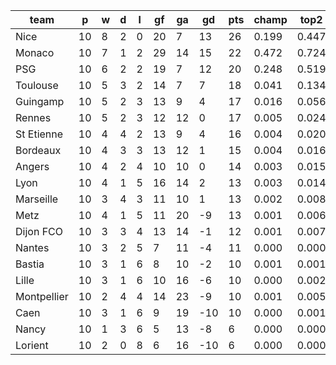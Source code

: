 |    team     | p  | w | d | l | gf | ga | gd  | pts | champ | top2  | top3  | top4  |  5-7  | bot4  | bot3  | bot2  |
|-------------|----|---|---|---|----|----|-----|-----|-------|-------|-------|-------|-------|-------|-------|-------|
| Nice        | 10 | 8 | 2 | 0 | 20 |  7 |  13 |  26 | 0.199 | 0.447 | 0.668 | 0.799 | 0.153 | 0.001 | 0.000 | 0.000|
| Monaco      | 10 | 7 | 1 | 2 | 29 | 14 |  15 |  22 | 0.472 | 0.724 | 0.861 | 0.928 | 0.062 | 0.000 | 0.000 | 0.000|
| PSG         | 10 | 6 | 2 | 2 | 19 |  7 |  12 |  20 | 0.248 | 0.519 | 0.721 | 0.832 | 0.123 | 0.001 | 0.001 | 0.000|
| Toulouse    | 10 | 5 | 3 | 2 | 14 |  7 |   7 |  18 | 0.041 | 0.134 | 0.282 | 0.451 | 0.311 | 0.007 | 0.004 | 0.001|
| Guingamp    | 10 | 5 | 2 | 3 | 13 |  9 |   4 |  17 | 0.016 | 0.056 | 0.130 | 0.235 | 0.333 | 0.026 | 0.013 | 0.006|
| Rennes      | 10 | 5 | 2 | 3 | 12 | 12 |   0 |  17 | 0.005 | 0.024 | 0.064 | 0.132 | 0.262 | 0.061 | 0.034 | 0.016|
| St Etienne  | 10 | 4 | 4 | 2 | 13 |  9 |   4 |  16 | 0.004 | 0.020 | 0.054 | 0.116 | 0.240 | 0.070 | 0.041 | 0.019|
| Bordeaux    | 10 | 4 | 3 | 3 | 13 | 12 |   1 |  15 | 0.004 | 0.016 | 0.044 | 0.098 | 0.228 | 0.089 | 0.053 | 0.027|
| Angers      | 10 | 4 | 2 | 4 | 10 | 10 |   0 |  14 | 0.003 | 0.015 | 0.042 | 0.090 | 0.209 | 0.095 | 0.059 | 0.031|
| Lyon        | 10 | 4 | 1 | 5 | 16 | 14 |   2 |  13 | 0.003 | 0.014 | 0.038 | 0.080 | 0.207 | 0.105 | 0.061 | 0.031|
| Marseille   | 10 | 3 | 4 | 3 | 11 | 10 |   1 |  13 | 0.002 | 0.008 | 0.026 | 0.060 | 0.176 | 0.133 | 0.085 | 0.045|
| Metz        | 10 | 4 | 1 | 5 | 11 | 20 |  -9 |  13 | 0.001 | 0.006 | 0.019 | 0.041 | 0.139 | 0.184 | 0.117 | 0.062|
| Dijon FCO   | 10 | 3 | 3 | 4 | 13 | 14 |  -1 |  12 | 0.001 | 0.007 | 0.016 | 0.044 | 0.146 | 0.172 | 0.113 | 0.063|
| Nantes      | 10 | 3 | 2 | 5 |  7 | 11 |  -4 |  11 | 0.000 | 0.000 | 0.004 | 0.008 | 0.045 | 0.407 | 0.303 | 0.184|
| Bastia      | 10 | 3 | 1 | 6 |  8 | 10 |  -2 |  10 | 0.001 | 0.001 | 0.003 | 0.012 | 0.063 | 0.365 | 0.264 | 0.165|
| Lille       | 10 | 3 | 1 | 6 | 10 | 16 |  -6 |  10 | 0.000 | 0.002 | 0.007 | 0.018 | 0.079 | 0.312 | 0.220 | 0.133|
| Montpellier | 10 | 2 | 4 | 4 | 14 | 23 |  -9 |  10 | 0.001 | 0.005 | 0.017 | 0.043 | 0.142 | 0.179 | 0.115 | 0.067|
| Caen        | 10 | 3 | 1 | 6 |  9 | 19 | -10 |  10 | 0.000 | 0.001 | 0.004 | 0.013 | 0.065 | 0.343 | 0.252 | 0.154|
| Nancy       | 10 | 1 | 3 | 6 |  5 | 13 |  -8 |   6 | 0.000 | 0.000 | 0.000 | 0.001 | 0.008 | 0.737 | 0.646 | 0.513|
| Lorient     | 10 | 2 | 0 | 8 |  6 | 16 | -10 |   6 | 0.000 | 0.000 | 0.000 | 0.001 | 0.011 | 0.713 | 0.619 | 0.483|
